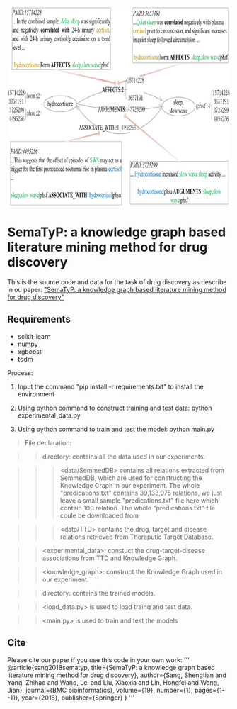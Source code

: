 <div align=center><img width="800" height="450" src="https://github.com/ShengtianSang/SemaTyP/blob/main/figures/Illustration_of_SemKG.jpg"/></div>

# SemaTyP: a knowledge graph based literature mining method for drug discovery

This is the source code and data for the task of drug discovery as describe in ou paper:
["SemaTyP: a knowledge graph based literature mining method for drug discovery"](https://bmcbioinformatics.biomedcentral.com/articles/10.1186/s12859-018-2167-5)

## Requirements
* scikit-learn
* numpy
* xgboost
* tqdm

Process:
1) Input the command "pip install -r requirements.txt" to install the environment 

2) Using python command to construct training and test data: python experimental_data.py

3) Using python command to train and test the model: python main.py


>File declaration:

>><data> directory: contains all the data used in our experiments.
  
>>><data/SemmedDB> contains all relations extracted from SemmedDB, which are used for constructing the Knowledge Graph in our experiment. The whole "predications.txt" contains 39,133,975 relations, we just leave a small sample "predications.txt" file here which contain 100 relation. The whole "predications.txt" file coule be downloaded from 
  
>>><data/TTD> contains the drug, target and disease relations retrieved from Theraputic Target Database.
    
>><experimental_data>: constuct the drug-target-disease associations from TTD and Knowledge Graph.

>><knowledge_graph>: construct the Knowledge Graph used in our experiment.

>><models> directory: contains the trained models.
  
>><load_data.py> is used to load traing and test data.

>><main.py> is used to train and test the models

## Cite

Please cite our paper if you use this code in your own work:
'''
@article{sang2018sematyp,
  title={SemaTyP: a knowledge graph based literature mining method for drug discovery},
  author={Sang, Shengtian and Yang, Zhihao and Wang, Lei and Liu, Xiaoxia and Lin, Hongfei and Wang, Jian},
  journal={BMC bioinformatics},
  volume={19},
  number={1},
  pages={1--11},
  year={2018},
  publisher={Springer}
}
'''
